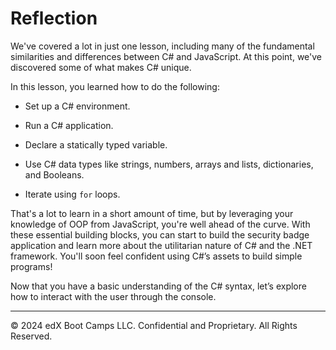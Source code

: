 # Reflection

We've covered a lot in just one lesson, including many of the fundamental similarities and differences between C# and JavaScript. At this point, we've discovered some of what makes C# unique.

In this lesson, you learned how to do the following:

* Set up a C# environment.

* Run a C# application.

* Declare a statically typed variable.

* Use C# data types like strings, numbers, arrays and lists, dictionaries, and Booleans.

* Iterate using `for` loops.

That's a lot to learn in a short amount of time, but by leveraging your knowledge of OOP from JavaScript, you're well ahead of the curve. With these essential building blocks, you can start to build the security badge application and learn more about the utilitarian nature of C# and the .NET framework. You'll soon feel confident using C#’s assets to build simple programs!

Now that you have a basic understanding of the C# syntax, let’s explore how to interact with the user through the console.

---
© 2024 edX Boot Camps LLC. Confidential and Proprietary. All Rights Reserved.